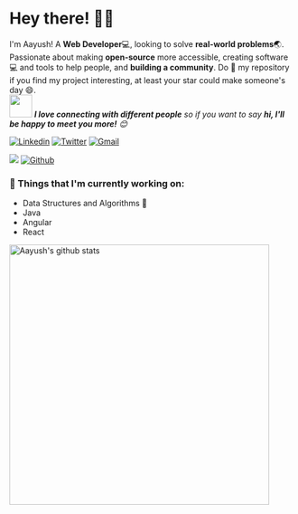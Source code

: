 <!-- Greeting -->
# Hey there! :wave::smiley:

<!--Introduction -->
I'm Aayush! A **Web Developer**:computer:, looking to solve **real-world problems**:earth_asia:. Passionate about making **open-source** more accessible, creating software:computer: and tools to help people, and **building a community**. Do :star2: my repository if you find my project interesting, at least your star could make someone's day :smile:.
<br>
<img src="https://media.giphy.com/media/LnQjpWaON8nhr21vNW/giphy.gif" width="40"> <em><b>I love connecting with different people</b> so if you want to say <b>hi, I'll be happy to meet you more!</b> :blush:</em>

<!-- Your badges -->
[![Linkedin](https://img.shields.io/badge/-Aayush_Jain-blue?style=flat&logo=Linkedin&logoColor=white)](https://www.linkedin.com/in/aayush89890)
[![Twitter](https://img.shields.io/twitter/url?style=social&url=https%3A%2F%2Ftwitter.com%2Faayush89890)](https://twitter.com/aayush89890)
[![Gmail](https://img.shields.io/badge/-ayush8989049912-c14438?style=flat&logo=Gmail&logoColor=white)](https://mail.google.com/mail/?view=cm&fs=1&to=ayush8989049912@gmail.com)

<!-- Profile View Count and GitStats -->
![](https://komarev.com/ghpvc/?username=aayush89890&style=flat)
[![Github](https://img.shields.io/badge/-Aayush_Jain-black?style=flat&labelColor=black&logo=github&logoColor=white)](https://gitstats.me/aayush89890)

<!-- current status -->
### 💼  Things that I'm currently working on: 
* Data Structures and Algorithms 💫
* Java
* Angular
* React

<!-- ### 🌱 Challenges that I’m currently challenging myself:
Since the World is in the quarantine stage:earth_asia:, and I’m having lots of spare time:watch:, I decided to take this time focusing on feeding more knowledge:books: to myself. I set a couple of self-challenges in order to push myself more further.:running: 

* Learn to code:man_technologist: 5-6 hours a day with no distraction ( One or two day off a week. ) 
* Read:newspaper: Dev and UI articles daily 
* Workout:weight_lifting_man: 3 days in a row and take a day break 
* Avoid spending too much time on Youtube Entertainment:skull_and_crossbones:
* Adapting the minimalism life style
* 🔜 -->

<p> <!-- GitHub README Stats -->
  <a href="https://gitstats.me/aayush89890">
    <img width="460" height="auto" align="center" alt="Aayush's github stats"
         src="https://github-readme-stats.vercel.app/api?username=aayush89890&show_icons=true&theme=algolia&count_private=true&include_all_commits=true" />
   <!-- <img width="30%" height="auto" align="right" alt="Aayush's github stats" 
         src="https://github-readme-stats.vercel.app/api/top-langs/?username=aayush89890&layout=compact" />
  </a>
</p>

<h4 align="center"> Thanks for Visiting!:innocent:</h4>
